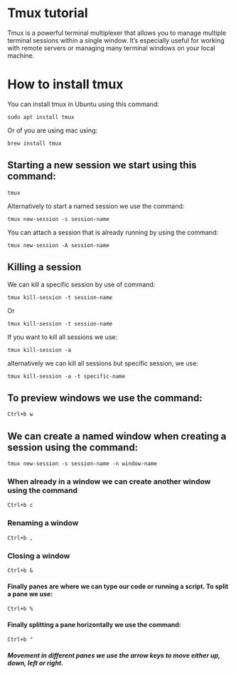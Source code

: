 # Tmux tutorial

Tmux is a powerful terminal multiplexer that allows you to manage multiple terminal sessions within a single window. It’s especially useful for working with remote servers or managing many terminal windows on your local machine.

# How to install tmux

You can install tmux in Ubuntu using this command:

```
sudo apt install tmux
```

Or of you are using mac using:

```
brew install tmux
```

## Starting a new session we start using this command:

```
tmux
```

Alternatively to start a named session we use the command:

```
tmux new-session -s session-name
```

You can attach a session that is already running by using the command:

```
tmux new-session -A session-name
```

## Killing a session

We can kill a specific session by use of command:

```
tmux kill-session -t session-name
```

Or

```
tmux kill-session -t session-name
```

If you want to kill all sessions we use:

```
tmux kill-session -a
```

alternatively we can kill all sessions but specific session, we use:

```
tmux kill-session -a -t specific-name
```

## To preview windows we use the command:

```
Ctrl+b w
```
## We can create a named window when creating a session using the command:

```
tmux new-session -s session-name -n window-name
```
### When already in a window we can create another window using the command

```
Ctrl+b c
```

### Renaming a window

```
Ctrl+b ,
```

### Closing a window

```
Ctrl+b &
```

#### Finally panes are where we can type our code or running a script. To split a pane we use:

```
Ctrl+b %
```

#### Finally splitting a pane horizontally we use the command:

```
Ctrl+b "
```

##### Movement in different panes we use the arrow keys to move either up, down, left or right.
